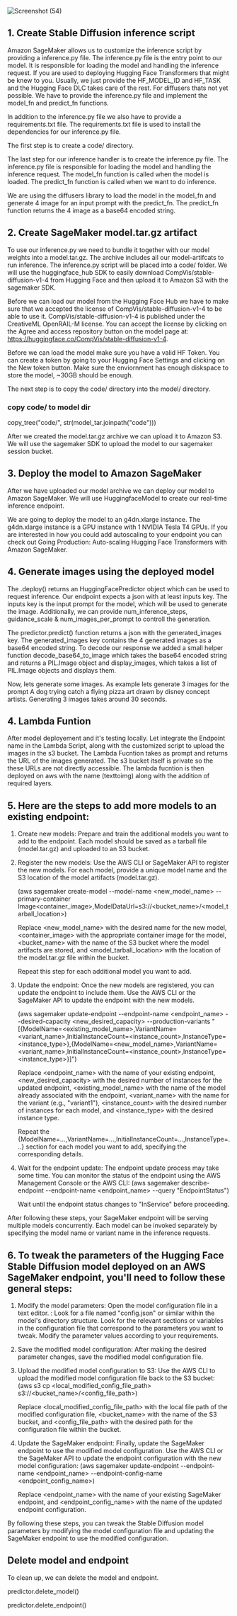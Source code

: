 
![Screenshot (54)](https://github.com/Ranaabdulrehman30/texttoimg/assets/96223013/f37e1653-4aa8-4409-a87b-0da9fffb4dc7)

## 1. Create Stable Diffusion inference script
Amazon SageMaker allows us to customize the inference script by providing a inference.py file. The inference.py file is the entry point to our model. It is responsible for loading the model and handling the inference request. If you are used to deploying Hugging Face Transformers that might be knew to you. Usually, we just provide the HF_MODEL_ID and HF_TASK and the Hugging Face DLC takes care of the rest. For diffusers thats not yet possible. We have to provide the inference.py file and implement the model_fn and predict_fn functions.

In addition to the inference.py file we also have to provide a requirements.txt file. The requirements.txt file is used to install the dependencies for our inference.py file.

The first step is to create a code/ directory.

The last step for our inference handler is to create the inference.py file. The inference.py file is responsible for loading the model and handling the inference request. The model_fn function is called when the model is loaded. The predict_fn function is called when we want to do inference.

We are using the diffusers library to load the model in the model_fn and generate 4 image for an input prompt with the predict_fn. The predict_fn function returns the 4 image as a base64 encoded string.

## 2. Create SageMaker model.tar.gz artifact

To use our inference.py we need to bundle it together with our model weights into a model.tar.gz. The archive includes all our model-artifcats to run inference. The inference.py script will be placed into a code/ folder. We will use the huggingface_hub SDK to easily download CompVis/stable-diffusion-v1-4 from Hugging Face and then upload it to Amazon S3 with the sagemaker SDK.

Before we can load our model from the Hugging Face Hub we have to make sure that we accepted the license of CompVis/stable-diffusion-v1-4 to be able to use it. CompVis/stable-diffusion-v1-4 is published under the CreativeML OpenRAIL-M license. You can accept the license by clicking on the Agree and access repository button on the model page at: https://huggingface.co/CompVis/stable-diffusion-v1-4.

Before we can load the model make sure you have a valid HF Token. You can create a token by going to your Hugging Face Settings and clicking on the New token button. Make sure the enviornment has enough diskspace to store the model, ~30GB should be enough.

The next step is to copy the code/ directory into the model/ directory.

### copy code/ to model dir
copy_tree("code/", str(model_tar.joinpath("code")))


After we created the model.tar.gz archive we can upload it to Amazon S3. We will use the sagemaker SDK to upload the model to our sagemaker session bucket.

## 3. Deploy the model to Amazon SageMaker
After we have uploaded our model archive we can deploy our model to Amazon SageMaker. We will use HuggingfaceModel to create our real-time inference endpoint.

We are going to deploy the model to an g4dn.xlarge instance. The g4dn.xlarge instance is a GPU instance with 1 NVIDIA Tesla T4 GPUs. If you are interested in how you could add autoscaling to your endpoint you can check out Going Production: Auto-scaling Hugging Face Transformers with Amazon SageMaker.

## 4. Generate images using the deployed model

The .deploy() returns an HuggingFacePredictor object which can be used to request inference. Our endpoint expects a json with at least inputs key. The inputs key is the input prompt for the model, which will be used to generate the image. Additionally, we can provide num_inference_steps, guidance_scale & num_images_per_prompt to controll the generation.

The predictor.predict() function returns a json with the generated_images key. The generated_images key contains the 4 generated images as a base64 encoded string. To decode our response we added a small helper function decode_base64_to_image which takes the base64 encoded string and returns a PIL.Image object and display_images, which takes a list of PIL.Image objects and displays them.

Now, lets generate some images. As example lets generate 3 images for the prompt A dog trying catch a flying pizza art drawn by disney concept artists. Generating 3 images takes around 30 seconds.

## 4. Lambda Funtion

After model deployement and it's testing locally. Let integrate the Endpoint name in the Lambda Script, along with the customized script to upload the images in the s3 bucket. The Lambda Fucntion takes as prompt and returns the URL of the images generated. The s3 bucket itself is private so the these URLs are not directly accessible. 
The lambda fucntion is then deployed on aws with the name (texttoimg) along with the addition of required layers.

## 5. Here are the steps to add more models to an existing endpoint:

1. Create new models: Prepare and train the additional models you want to add to the endpoint. Each model should be saved as a tarball file (model.tar.gz) and uploaded to an S3 bucket.

2. Register the new models: Use the AWS CLI or SageMaker API to register the new models. For each model, provide a unique model name and the S3 location of the model artifacts (model.tar.gz).

   
   (aws sagemaker create-model --model-name <new_model_name> --primary-container Image<container_image>,ModelDataUrl=s3://<bucket_name>/<model_tarball_location>)
   
   Replace <new_model_name> with the desired name for the new model, <container_image> with the appropriate container image for the model, <bucket_name> with the name of the S3 bucket where the model artifacts are stored, and <model_tarball_location> with the location of the model.tar.gz file within the bucket.

   Repeat this step for each additional model you want to add.
3. Update the endpoint: Once the new models are registered, you can update the endpoint to include them. Use the AWS CLI or the SageMaker API to update the endpoint with the new models.

   (aws sagemaker update-endpoint --endpoint-name <endpoint_name> --desired-capacity <new_desired_capacity> --production-variants "[{ModelName=<existing_model_name>,VariantName=<variant_name>,InitialInstanceCount=<instance_count>,InstanceType=<instance_type>},{ModelName=<new_model_name>,VariantName=<variant_name>,InitialInstanceCount=<instance_count>,InstanceType=<instance_type>}]")

   Replace <endpoint_name> with the name of your existing endpoint, <new_desired_capacity> with the desired number of instances for the updated endpoint, <existing_model_name> with the name of the model already associated with the endpoint, <variant_name> with the name for the variant (e.g., "variant1"), <instance_count> with the desired number of instances for each model, and <instance_type> with the desired instance type.

   Repeat the {ModelName=...,VariantName=...,InitialInstanceCount=...,InstanceType=...} section for each model you want to add, specifying the 
    corresponding details.
4. Wait for the endpoint update: The endpoint update process may take some time. You can monitor the status of the endpoint using the AWS Management Console or the AWS CLI:
    (aws sagemaker describe-endpoint --endpoint-name <endpoint_name> --query "EndpointStatus")

   Wait until the endpoint status changes to "InService" before proceeding.

After following these steps, your SageMaker endpoint will be serving multiple models concurrently. Each model can be invoked separately by specifying the model name or variant name in the inference requests.

## 6. To tweak the parameters of the Hugging Face Stable Diffusion model deployed on an AWS SageMaker endpoint, you'll need to follow these general steps:
1. Modify the model parameters: Open the model configuration file in a text editor. : Look for a file named "config.json" or similar within the model's directory structure. Look for the relevant sections or variables in the configuration file that correspond to the parameters you want to tweak. Modify the parameter values according to your requirements.
2. Save the modified model configuration: After making the desired parameter changes, save the modified model configuration file.
3. Upload the modified model configuration to S3: Use the AWS CLI to upload the modified model configuration file back to the S3 bucket: (aws s3 cp <local_modified_config_file_path> s3://<bucket_name>/<config_file_path>)

   Replace <local_modified_config_file_path> with the local file path of the modified configuration file, <bucket_name> with the name of the S3 bucket, and <config_file_path> with the desired path for the configuration file within the bucket.

4. Update the SageMaker endpoint: Finally, update the SageMaker endpoint to use the modified model configuration. Use the AWS CLI or the SageMaker API to update the endpoint configuration with the new model configuration: (aws sagemaker update-endpoint --endpoint-name <endpoint_name> --endpoint-config-name <endpoint_config_name>)

   Replace <endpoint_name> with the name of your existing SageMaker endpoint, and <endpoint_config_name> with the name of the updated endpoint configuration.

By following these steps, you can tweak the Stable Diffusion model parameters by modifying the model configuration file and updating the SageMaker endpoint to use the modified configuration.





## Delete model and endpoint
To clean up, we can delete the model and endpoint.

predictor.delete_model()

predictor.delete_endpoint()

